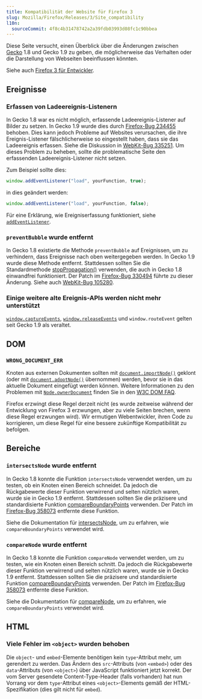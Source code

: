 ```yaml
---
title: Kompatibilität der Website für Firefox 3
slug: Mozilla/Firefox/Releases/3/Site_compatibility
l10n:
  sourceCommit: 4f8c4b31478742a2a39fdb03993d08fc1c90bbea
---
```


Diese Seite versucht, einen Überblick über die Änderungen zwischen [Gecko](/en-US/Gecko) 1.8 und Gecko 1.9 zu geben, die möglicherweise das Verhalten oder die Darstellung von Webseiten beeinflussen könnten.

Siehe auch [Firefox 3 für Entwickler](/de/docs/Mozilla/Firefox/Releases/3).

## Ereignisse

### Erfassen von Ladeereignis-Listenern

In Gecko 1.8 war es nicht möglich, erfassende Ladeereignis-Listener auf Bilder zu setzen. In Gecko 1.9 wurde dies durch [Firefox-Bug 234455](https://bugzil.la/234455) behoben. Dies kann jedoch Probleme auf Websites verursachen, die ihre Ereignis-Listener fälschlicherweise so eingestellt haben, dass sie das Ladeereignis erfassen. Siehe die Diskussion in [WebKit-Bug 335251](https://bugzil.la/335251). Um dieses Problem zu beheben, sollte die problematische Seite den erfassenden Ladeereignis-Listener nicht setzen.

Zum Beispiel sollte dies:

```js
window.addEventListener("load", yourFunction, true);
```

in dies geändert werden:

```js
window.addEventListener("load", yourFunction, false);
```

Für eine Erklärung, wie Ereigniserfassung funktioniert, siehe [`addEventListener`](/de/docs/Web/API/EventTarget/addEventListener).

### `preventBubble` wurde entfernt

In Gecko 1.8 existierte die Methode `preventBubble` auf Ereignissen, um zu verhindern, dass Ereignisse nach oben weitergegeben werden. In Gecko 1.9 wurde diese Methode entfernt. Stattdessen sollten Sie die Standardmethode [stopPropagation()](/de/docs/Web/API/Event/stopPropagation) verwenden, die auch in Gecko 1.8 einwandfrei funktioniert. Der Patch im [Firefox-Bug 330494](https://bugzil.la/330494) führte zu dieser Änderung. Siehe auch [WebKit-Bug 105280](https://bugzil.la/105280).

### Einige weitere alte Ereignis-APIs werden nicht mehr unterstützt

[`window.captureEvents`](/de/docs/Web/API/Window/captureEvents), [`window.releaseEvents`](/de/docs/Web/API/Window/releaseEvents) und `window.routeEvent` gelten seit Gecko 1.9 als veraltet.

## DOM

### `WRONG_DOCUMENT_ERR`

Knoten aus externen Dokumenten sollten mit [`document.importNode()`](/de/docs/Web/API/Document/importNode) geklont (oder mit [`document.adoptNode()`](/de/docs/Web/API/Document/adoptNode) übernommen) werden, bevor sie in das aktuelle Dokument eingefügt werden können. Weitere Informationen zu den Problemen mit [`Node.ownerDocument`](/de/docs/Web/API/Node/ownerDocument) finden Sie in den [W3C DOM FAQ](https://www.w3.org/DOM/faq.html#ownerdoc).

Firefox erzwingt diese Regel derzeit nicht (es wurde zeitweise während der Entwicklung von Firefox 3 erzwungen, aber zu viele Seiten brechen, wenn diese Regel erzwungen wird). Wir ermutigen Webentwickler, ihren Code zu korrigieren, um diese Regel für eine bessere zukünftige Kompatibilität zu befolgen.

## Bereiche

### `intersectsNode` wurde entfernt

In Gecko 1.8 konnte die Funktion `intersectsNode` verwendet werden, um zu testen, ob ein Knoten einen Bereich schneidet. Da jedoch die Rückgabewerte dieser Funktion verwirrend und selten nützlich waren, wurde sie in Gecko 1.9 entfernt. Stattdessen sollten Sie die präzisere und standardisierte Funktion [compareBoundaryPoints](/de/docs/Web/API/Range/compareBoundaryPoints) verwenden. Der Patch im [Firefox-Bug 358073](https://bugzil.la/358073) entfernte diese Funktion.

Siehe die Dokumentation für [intersectsNode](/de/docs/Web/API/Range/intersectsNode), um zu erfahren, wie `compareBoundaryPoints` verwendet wird.

### `compareNode` wurde entfernt

In Gecko 1.8 konnte die Funktion `compareNode` verwendet werden, um zu testen, wie ein Knoten einen Bereich schnitt. Da jedoch die Rückgabewerte dieser Funktion verwirrend und selten nützlich waren, wurde sie in Gecko 1.9 entfernt. Stattdessen sollten Sie die präzisere und standardisierte Funktion [compareBoundaryPoints](/de/docs/Web/API/Range/compareBoundaryPoints) verwenden. Der Patch im [Firefox-Bug 358073](https://bugzil.la/358073) entfernte diese Funktion.

Siehe die Dokumentation für [compareNode](/de/docs/Web/API/Range/compareNode), um zu erfahren, wie `compareBoundaryPoints` verwendet wird.

## HTML

### Viele Fehler im `<object>` wurden behoben

Die `object`- und `embed`-Elemente benötigen kein `type`-Attribut mehr, um gerendert zu werden. Das Ändern des `src`-Attributs (von `<embed>`) oder des `data`-Attributs (von `<object>`) über JavaScript funktioniert jetzt korrekt. Der vom Server gesendete Content-Type-Header (falls vorhanden) hat nun Vorrang vor dem `type`-Attribut eines `<object>`-Elements gemäß der HTML-Spezifikation (dies gilt nicht für `embed`).
